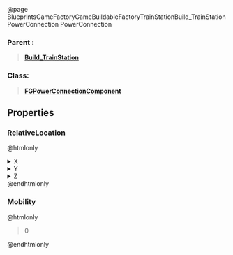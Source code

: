 @page BlueprintsGameFactoryGameBuildableFactoryTrainStationBuild_TrainStationPowerConnection PowerConnection
### Parent :
<b><a href="_blueprints_game_factory_game_buildable_factory_train_station_build__train_station.html"><blockquote>Build_TrainStation</blockquote></a></b>
### Class:
<b><a href="_class_script_f_g_power_connection_component.html"><blockquote>FGPowerConnectionComponent</blockquote></a></b>
## Properties
### RelativeLocation
@htmlonly
<details>
 <summary>X</summary>
<blockquote>-25.8955078125</blockquote>
</details>
<details>
 <summary>Y</summary>
<blockquote>-1662.765625</blockquote>
</details>
<details>
 <summary>Z</summary>
<blockquote>1880.151123046875</blockquote>
</details>
@endhtmlonly

### Mobility
@htmlonly
<blockquote>0</blockquote>
@endhtmlonly

